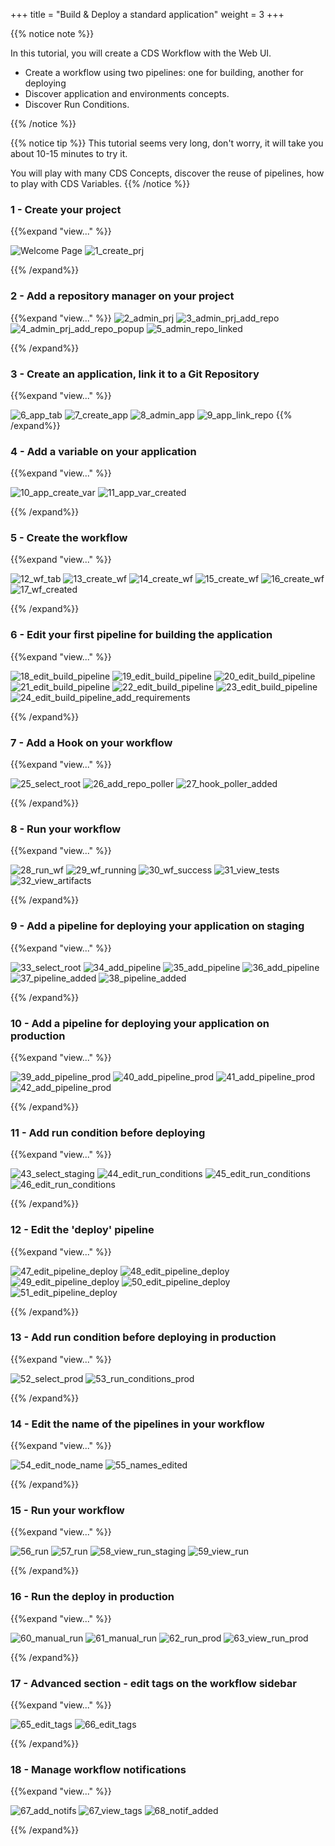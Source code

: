 +++
title = "Build & Deploy a standard application"
weight = 3
+++

{{% notice note %}}

In this tutorial, you will create a CDS Workflow with the Web UI.

* Create a workflow using two pipelines: one for building, another for deploying
* Discover application and environments concepts.
* Discover Run Conditions.

{{% /notice %}}

{{% notice tip %}}
This tutorial seems very long, don't worry, it will take you about 10-15 minutes to try it.

You will play with many CDS Concepts, discover the reuse of pipelines, how to play with
CDS Variables.
{{% /notice %}}

### 1 - Create your project

{{%expand "view..." %}}

![Welcome Page](/images/getting_started_standard_wf_0_welcome.png)
![1_create_prj](/images/getting_started_standard_wf_1_create_prj.png)

{{% /expand%}}

### 2 - Add a repository manager on your project

{{%expand "view..." %}}
![2_admin_prj](/images/getting_started_standard_wf_2_admin_prj.png)
![3_admin_prj_add_repo](/images/getting_started_standard_wf_3_admin_prj_add_repo.png)
![4_admin_prj_add_repo_popup](/images/getting_started_standard_wf_4_admin_prj_add_repo_popup.png)
![5_admin_repo_linked](/images/getting_started_standard_wf_5_admin_repo_linked.png)

{{% /expand%}}

### 3 - Create an application, link it to a Git Repository

{{%expand "view..." %}}

![6_app_tab](/images/getting_started_standard_wf_6_app_tab.png)
![7_create_app](/images/getting_started_standard_wf_7_create_app.png)
![8_admin_app](/images/getting_started_standard_wf_8_admin_app.png)
![9_app_link_repo](/images/getting_started_standard_wf_9_app_link_repo.png)
{{% /expand%}}

### 4 - Add a variable on your application

{{%expand "view..." %}}

![10_app_create_var](/images/getting_started_standard_wf_10_app_create_var.png)
![11_app_var_created](/images/getting_started_standard_wf_11_app_var_created.png)

{{% /expand%}}

### 5 - Create the workflow

{{%expand "view..." %}}

![12_wf_tab](/images/getting_started_standard_wf_12_wf_tab.png)
![13_create_wf](/images/getting_started_standard_wf_13_create_wf.png)
![14_create_wf](/images/getting_started_standard_wf_14_create_wf.png)
![15_create_wf](/images/getting_started_standard_wf_15_create_wf.png)
![16_create_wf](/images/getting_started_standard_wf_16_create_wf.png)
![17_wf_created](/images/getting_started_standard_wf_17_wf_created.png)

{{% /expand%}}

### 6 - Edit your first pipeline for building the application

{{%expand "view..." %}}

![18_edit_build_pipeline](/images/getting_started_standard_wf_18_edit_build_pipeline.png)
![19_edit_build_pipeline](/images/getting_started_standard_wf_19_edit_build_pipeline.png)
![20_edit_build_pipeline](/images/getting_started_standard_wf_20_edit_build_pipeline.png)
![21_edit_build_pipeline](/images/getting_started_standard_wf_21_edit_build_pipeline.png)
![22_edit_build_pipeline](/images/getting_started_standard_wf_22_edit_build_pipeline.png)
![23_edit_build_pipeline](/images/getting_started_standard_wf_23_edit_build_pipeline.png)
![24_edit_build_pipeline_add_requirements](/images/getting_started_standard_wf_24_edit_build_pipeline_add_requirements.png)

{{% /expand%}}

### 7 - Add a Hook on your workflow

{{%expand "view..." %}}

![25_select_root](/images/getting_started_standard_wf_25_select_root.png)
![26_add_repo_poller](/images/getting_started_standard_wf_26_add_repo_poller.png)
![27_hook_poller_added](/images/getting_started_standard_wf_27_hook_poller_added.png)

{{% /expand%}}

### 8 - Run your workflow

{{%expand "view..." %}}

![28_run_wf](/images/getting_started_standard_wf_28_run_wf.png)
![29_wf_running](/images/getting_started_standard_wf_29_wf_running.png)
![30_wf_success](/images/getting_started_standard_wf_30_wf_success.png)
![31_view_tests](/images/getting_started_standard_wf_31_view_tests.png)
![32_view_artifacts](/images/getting_started_standard_wf_32_view_artifacts.png)

{{% /expand%}}

### 9 - Add a pipeline for deploying your application on staging

{{%expand "view..." %}}

![33_select_root](/images/getting_started_standard_wf_33_select_root.png)
![34_add_pipeline](/images/getting_started_standard_wf_34_add_pipeline.png)
![35_add_pipeline](/images/getting_started_standard_wf_35_add_pipeline.png)
![36_add_pipeline](/images/getting_started_standard_wf_36_add_pipeline.png)
![37_pipeline_added](/images/getting_started_standard_wf_37_pipeline_added.png)
![38_pipeline_added](/images/getting_started_standard_wf_38_pipeline_added.png)

{{% /expand%}}

### 10 - Add a pipeline for deploying your application on production

{{%expand "view..." %}}

![39_add_pipeline_prod](/images/getting_started_standard_wf_39_add_pipeline_prod.png)
![40_add_pipeline_prod](/images/getting_started_standard_wf_40_add_pipeline_prod.png)
![41_add_pipeline_prod](/images/getting_started_standard_wf_41_add_pipeline_prod.png)
![42_add_pipeline_prod](/images/getting_started_standard_wf_42_add_pipeline_prod.png)

{{% /expand%}}

### 11 - Add run condition before deploying

{{%expand "view..." %}}

![43_select_staging](/images/getting_started_standard_wf_43_select_staging.png)
![44_edit_run_conditions](/images/getting_started_standard_wf_44_edit_run_conditions.png)
![45_edit_run_conditions](/images/getting_started_standard_wf_45_edit_run_conditions.png)
![46_edit_run_conditions](/images/getting_started_standard_wf_46_edit_run_conditions.png)

{{% /expand%}}

### 12 - Edit the 'deploy' pipeline

{{%expand "view..." %}}

![47_edit_pipeline_deploy](/images/getting_started_standard_wf_47_edit_pipeline_deploy.png)
![48_edit_pipeline_deploy](/images/getting_started_standard_wf_48_edit_pipeline_deploy.png)
![49_edit_pipeline_deploy](/images/getting_started_standard_wf_49_edit_pipeline_deploy.png)
![50_edit_pipeline_deploy](/images/getting_started_standard_wf_50_edit_pipeline_deploy.png)
![51_edit_pipeline_deploy](/images/getting_started_standard_wf_51_edit_pipeline_deploy.png)

{{% /expand%}}

### 13 - Add run condition before deploying in production

{{%expand "view..." %}}

![52_select_prod](/images/getting_started_standard_wf_52_select_prod.png)
![53_run_conditions_prod](/images/getting_started_standard_wf_53_run_conditions_prod.png)

{{% /expand%}}

### 14 - Edit the name of the pipelines in your workflow

{{%expand "view..." %}}

![54_edit_node_name](/images/getting_started_standard_wf_54_edit_node_name.png)
![55_names_edited](/images/getting_started_standard_wf_55_names_edited.png)

{{% /expand%}}

### 15 - Run your workflow

{{%expand "view..." %}}

![56_run](/images/getting_started_standard_wf_56_run.png)
![57_run](/images/getting_started_standard_wf_57_run.png)
![58_view_run_staging](/images/getting_started_standard_wf_58_view_run_staging.png)
![59_view_run](/images/getting_started_standard_wf_59_view_run.png)

{{% /expand%}}

### 16 - Run the deploy in production

{{%expand "view..." %}}

![60_manual_run](/images/getting_started_standard_wf_60_manual_run.png)
![61_manual_run](/images/getting_started_standard_wf_61_manual_run.png)
![62_run_prod](/images/getting_started_standard_wf_62_run_prod.png)
![63_view_run_prod](/images/getting_started_standard_wf_63_view_run_prod.png)

{{% /expand%}}

### 17 - Advanced section - edit tags on the workflow sidebar

{{%expand "view..." %}}

![65_edit_tags](/images/getting_started_standard_wf_65_edit_tags.png)
![66_edit_tags](/images/getting_started_standard_wf_66_edit_tags.png)

{{% /expand%}}

### 18 - Manage workflow notifications

{{%expand "view..." %}}

![67_add_notifs](/images/getting_started_standard_wf_67_add_notifs.png)
![67_view_tags](/images/getting_started_standard_wf_67_view_tags.png)
![68_notif_added](/images/getting_started_standard_wf_68_notif_added.png)

{{% /expand%}}

